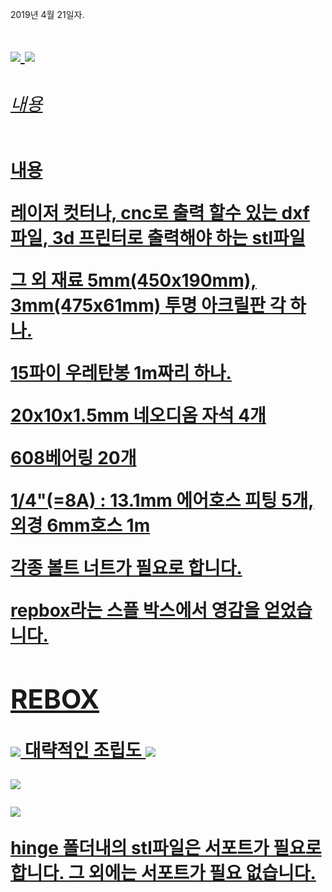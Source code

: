 2019년 4월 21일자. 

<h1><a href ="#오픈스플박스>오픈스플박스</h1>



5개의 스플을 거치 할 수 있는 스플 박스 입니다.

12t 900x1800 합판 하나로 2개의 스플박스를 만들수 있습니다.

![](https://github.com/ulsanether/openspoolbox/blob/master/5.PNG)
![](https://github.com/ulsanether/openspoolbox/blob/master/6.PNG)
![](https://github.com/ulsanether/openspoolbox/blob/master/7.PNG)

<h6 id="오픈스플박스">내용</h6>

<p>내용
<p>레이저 컷터나, cnc로 출력 할수 있는 dxf파일, 
3d 프린터로 출력해야 하는 stl파일</p>


그 외 재료
5mm(450x190mm), 3mm(475x61mm) 투명 아크릴판 각 하나. 

15파이 우레탄봉 1m짜리 하나. 

20x10x1.5mm 네오디옴 자석 4개

608베어링 20개

1/4"(=8A) : 13.1mm 에어호스 피팅 5개, 외경 6mm호스 1m

각종 볼트 너트가 필요로 합니다. 

<P>repbox라는 스플 박스에서 영감을 얻었습니다.</P>
<h2><a href=https://www.repkord.com/>REBOX</h2>

![](https://github.com/ulsanether/openspoolbox/blob/master/1.PNG)
대략적인 조립도
![](https://github.com/ulsanether/openspoolbox/blob/master/2.PNG)


![](https://github.com/ulsanether/openspoolbox/blob/master/3.PNG)



![](https://github.com/ulsanether/openspoolbox/blob/master/4.PNG)

hinge 폴더내의 stl파일은 서포트가 필요로 합니다. 그 외에는 서포트가 필요 없습니다.


